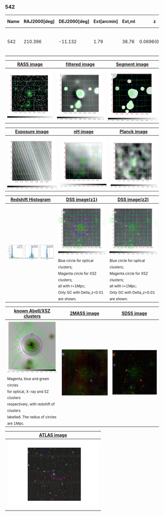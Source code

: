 <div STYLE="page-break-after: always;"></div>

### 542

|Name|RAJ2000[deg]|DEJ2000[deg] |Ext[arcmin]| Ext,ml | z | z_src| C|GC(XSZ,Delta_z<0.01)| GC(OPT,Delta_z<0.01)|GC| R_sig[arcmin] | R500[arcmin] | R500[Mpc]| CRsig[c/s] | CR500[c/s] |L500[1E44 erg/s]|F500[1E-12 erg/s/cm^2]| M500[1E14 Msun]|Tx[keV]|Cnt_sig|Beta|Rc[arcmin]|Comment|Alias|
|---|---|---|---|---|---|------|---|--------|---------|----------|---|---|---|---|---|---|---|---|---|---|---|---|---|---|
|542| 210.396| -11.132| 1.79| 38.76| 0.0696(0.005)| z1, z_xsz| B| L03, MCXC, Tar, XB| A, N, W| A, L03, MCXC, N, Tar, W, XB| 29.638| 11.438| 0.913| 0.466(0.076)| 0.423(0.069)| 0.904(0.104)| 7.673(0.879)| 2.31(0.13)| 3.67(0.13)| 154.7| 0.515(-0.011+0.021)| 1.861(-0.223+0.308)| -| k170|

|[RASS image](../image/542/542_img.pdf)|[filtered image](../image/542/542_fil.pdf)|[Segment image](../image/542/542_seg.pdf)|
|-------------------|--------------------|-------------------|
| <img src="../image/542/542_img.png" width="300">  | <img src="../image/542/542_fil.png" width="300">   | <img src="../image/542/542_seg.png" width="300">  |

|[Exposure image](../image/542/542_mex.pdf)| [nH image](../image/542/542_nh.pdf)| [Planck image](../image/542/542_p.pdf)|
|-------------------|--------------------|-------------------|
|<img src="../image/542/542_mex.png" width="300">   | <img src="../image/542/542_nh.png" width="300">    | <img src="../image/542/542_p.png" width="300"> |

|[Redshift Histogram](../image/542/542_zg.pdf) | [DSS image(z1)](../image/542/542_dss_z1.pdf)      |  [DSS image(z2)](../image/542/542_dss_z2.pdf)    |
|-------------------|--------------------|-------------------|
|<img src="../image/542/542_zg.png" width="300"> |<img src="../image/542/542_dss_z1.png" width="300"> <sub><br>Blue circle for optical clusters; <br>Magenta circle for XSZ clusters; <br>all with r=1Mpc; <br>Only GC with Delta_z<0.01 are shown. </sub>| <img src="../image/542/542_dss_z2.png" width="300"><sub><br>Blue circle for optical clusters; <br>Magenta circle for XSZ clusters; <br>all with r=1Mpc; <br>Only GC with Delta_z<0.01 are shown. </sub> |

|[known Abell/XSZ clusters](../image/542/542_gc.pdf) | [2MASS image](../image/542/542_2mass.pdf)      |[SDSS image](../image/542/542_sdss.pdf)   |
|-------------------|-------------------|-------------------|
|<img src=../image/542/542_gc.png width="300"> <br><sub>Magenta, blue and green circles <br>for optical, X-ray and SZ clusters <br>respectively, with redshift of clusters <br>labelled. The radius of circles <br>are 1Mpc.</sub>|<img src="../image/542/542_2mass.png" width="300">  | <img src="../image/542/542_sdss.png" width="300">  |

|[ATLAS image](../image/542/542_s.pdf)        |
|-------------------|
| <img src="../image/542/542_s.pdf" width="300">  |
